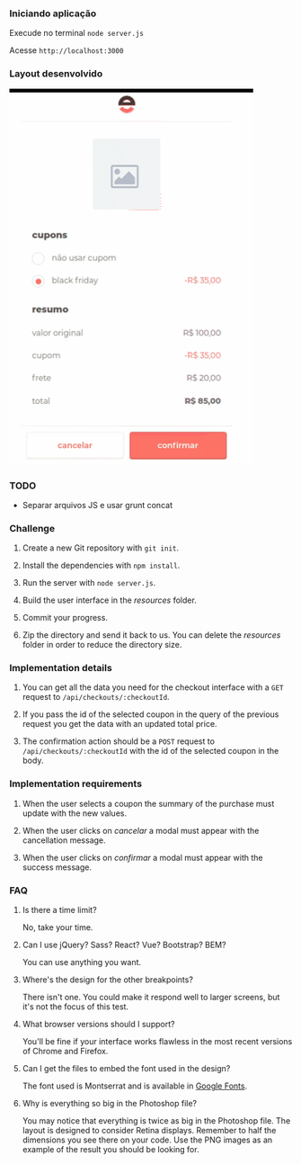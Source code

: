 ### Iniciando aplicação

Execude no terminal `node server.js`

Acesse `http://localhost:3000`

### Layout desenvolvido
![](layout.gif)

### TODO
* Separar arquivos JS e usar grunt concat

### Challenge

1. Create a new Git repository with `git init`.

2. Install the dependencies with `npm install`.

3. Run the server with `node server.js`.

4. Build the user interface in the _resources_ folder.

5. Commit your progress.

6. Zip the directory and send it back to us. You can delete the _resources_ folder in order to reduce the directory size.

### Implementation details

1. You can get all the data you need for the checkout interface with a `GET` request to `/api/checkouts/:checkoutId`.

2. If you pass the id of the selected coupon in the query of the previous request you get the data with an updated total price.

3. The confirmation action should be a `POST` request to `/api/checkouts/:checkoutId` with the id of the selected coupon in the body.

### Implementation requirements

1. When the user selects a coupon the summary of the purchase must update with the new values.

2. When the user clicks on _cancelar_ a modal must appear with the cancellation message.

3. When the user clicks on _confirmar_ a modal must appear with the success message.

### FAQ

1. Is there a time limit?

    No, take your time.

2. Can I use jQuery? Sass? React? Vue? Bootstrap? BEM?

    You can use anything you want.

3. Where's the design for the other breakpoints?

    There isn't one. You could make it respond well to larger screens, but it's not the focus of this test.

4. What browser versions should I support?

    You'll be fine if your interface works flawless in the most recent versions of Chrome and Firefox.

5. Can I get the files to embed the font used in the design?

    The font used is Montserrat and is available in [Google Fonts](https://fonts.google.com/specimen/Montserrat).

6. Why is everything so big in the Photoshop file?

    You may notice that everything is twice as big in the Photoshop file. The layout is designed to consider Retina displays. Remember to half the dimensions you see there on your code. Use the PNG images as an example of the result you should be looking for.
